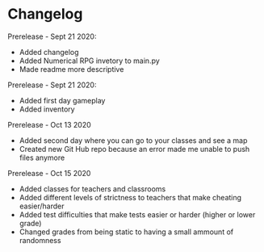 # Changelog

Prerelease - Sept 21 2020:
- Added changelog
- Added Numerical RPG invetory to main.py
- Made readme more descriptive

Prerelease - Sept 21 2020:
- Added first day gameplay
- Added inventory

Prerelease - Oct 13 2020
- Added second day where you can go to your classes and see a map
- Created new Git Hub repo because an error made me unable to push files anymore

Prerelease - Oct 15 2020
- Added classes for teachers and classrooms
- Added different levels of strictness to teachers that make cheating easier/harder
- Added test difficulties that make tests easier or harder (higher or lower grade)
- Changed grades from being static to having a small ammount of randomness